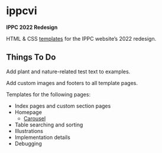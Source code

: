# ippcvi

**IPPC 2022 Redesign**

HTML &amp; CSS <a href="https://github.com/hypertexthero/ippcvi/tree/main/templates">templates</a> for the IPPC website’s 2022 redesign. 

## Things To Do

Add plant and nature-related test text to examples.

Add custom images and footers to all template pages.

Templates for the following pages:

- Index pages and custom section pages
- Homepage
  - [Carousel](https://getbootstrap.com/docs/5.0/components/carousel/)
- Table searching and sorting 
- Illustrations
- Implementation details
- Debugging

